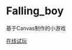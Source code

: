 # Falling_boy
基于Canvas制作的小游戏

[在线试玩](http://htmlpreview.github.io/?https://github.com/hgjinfan/Falling_boy/blob/master/index.html)
